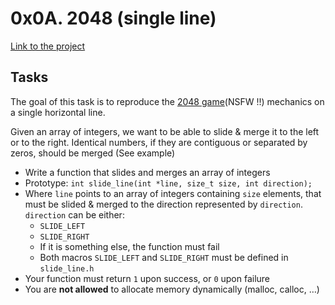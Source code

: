 # 0x0A. 2048 (single line)
[Link to the project](https://intranet.hbtn.io/projects/451)

## Tasks
<p>The goal of this task is to reproduce the <a href="/rltoken/zbaecdLFfcqthH0X60M62g" title="2048 game" target="_blank">2048 game</a>(NSFW !!) mechanics on a single horizontal line.</p>
<p>Given an array of integers, we want to be able to slide &amp; merge it to the left or to the right. Identical numbers, if they are contiguous or separated by zeros, should be merged (See example)</p>
<ul>
<li>Write a function that slides and merges an array of integers</li>
<li>Prototype: <code>int slide_line(int *line, size_t size, int direction);</code></li>
<li>Where <code>line</code> points to an array of integers containing <code>size</code> elements, that must be slided &amp; merged to the direction represented by <code>direction</code>. <code>direction</code> can be either:

<ul>
<li><code>SLIDE_LEFT</code></li>
<li><code>SLIDE_RIGHT</code></li>
<li>If it is something else, the function must fail</li>
<li>Both macros <code>SLIDE_LEFT</code> and <code>SLIDE_RIGHT</code> must be defined in <code>slide_line.h</code></li>
</ul></li>
<li>Your function must return <code>1</code> upon success, or <code>0</code> upon failure</li>
<li>You are <strong>not allowed</strong> to allocate memory dynamically (malloc, calloc, …)</li>
</ul>
